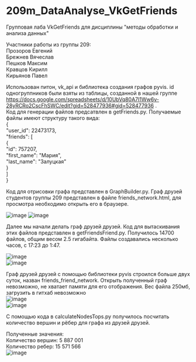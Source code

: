 # 209m_DataAnalyse_VkGetFriends
Групповая лаба VkGetFriends для дисциплины "методы обработки и анализа данных"

Участники работы из группы 209:        
Прозоров Евгений          
Брежнев Вячеслав        
Пешков Максим        
Кравцов Кирилл        
Кирьянов Павел          


Использован питон, vk_api и библиотека создания графов pyvis. id одногруппников были взяты из таблицы, созданной в нашей группе https://docs.google.com/spreadsheets/d/10UbVq80A7I1Ww6v-28yRCRo2CscFhSWC/edit?gid=528477936#gid=528477936 .            
Код для генерации файлов предсатвлен в getFriends.py. Получаемые файлы имеют структуру такого вида:                        
{                  
"user_id": 22473173,                  
"friends": [                  
                  {                  
                  "id": 757207,                  
                  "first_name": "Мария",                  
                  "last_name": "Залуцкая"                  
                  }                  
            ]                  
}                  

Код для отрисовки графа представлен в GraphBuilder.py. Граф друзей студентов группы 209 представлен в файле friends_network.html, для просмотра необходимо открыть его в браузере.
      
![image](https://github.com/user-attachments/assets/ebabc3d4-ba3c-4537-9110-0aaea40a0cc9)
![image](https://github.com/user-attachments/assets/6e32fefa-1b63-412c-ad9b-ee5f498de8ec)


Далее мы начали делать граф друзей друзей. Код для вытаскивания этих файлов представлен в getFriendsFriend.py. Получилось 14700 файлов, общим весом 2.5 гигабайта. Файлы создавались несколько часов, с 17:23 до 1:47.        

 ![image](https://github.com/user-attachments/assets/4a278f6d-273c-4996-8902-abbd706dd8bf)            
![image](https://github.com/user-attachments/assets/a87dd0d0-07f1-44d7-bb99-76446d19729d)        

Граф друзей друзей с помощью библиотеки pyvis строился больше двух суток, назван friends_friend_network. Открыть полученный граф невозможно, не хватает памяти для его отображения. Вес файла 250мб, загрузить в гитхаб невозможно          
![image](https://github.com/user-attachments/assets/3e0e0cae-99e3-434f-8176-d7b21f288943)        
![image](https://github.com/user-attachments/assets/959f882c-6e8f-438d-8ef2-c5d135fed1cc)    


С помощью кода в calculateNodesTops.py получилось посчитать количество вершин и рёбер для графа из друзей друзей. 

Полученные значения:        
Количество вершин: 5 887 001      
Количество ребер: 15 571 566      
![image](https://github.com/user-attachments/assets/15d3668e-f1e0-4000-b94f-96cce26eed8b)
      
      
     

